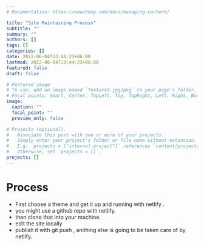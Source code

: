 ```yaml
---
# Documentation: https://wowchemy.com/docs/managing-content/

title: "Site Maintaining Process"
subtitle: ""
summary: ""
authors: []
tags: []
categories: []
date: 2022-06-04T13:44:23+06:00
lastmod: 2022-06-04T13:44:23+06:00
featured: false
draft: false

# Featured image
# To use, add an image named `featured.jpg/png` to your page's folder.
# Focal points: Smart, Center, TopLeft, Top, TopRight, Left, Right, BottomLeft, Bottom, BottomRight.
image:
  caption: ""
  focal_point: ""
  preview_only: false

# Projects (optional).
#   Associate this post with one or more of your projects.
#   Simply enter your project's folder or file name without extension.
#   E.g. `projects = ["internal-project"]` references `content/project/deep-learning/index.md`.
#   Otherwise, set `projects = []`.
projects: []
---
```


# Process 
  * First choose a theme and get it up and running with netlify .
  * you might use a github repo with netlify.
  * then clone that into your machine.
  * edit the site locally 
  * publish it with git push , anithing else is going to be taken care of by netlify.


